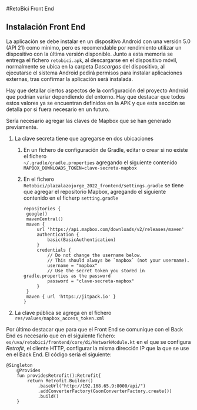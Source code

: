 #RetoBici Front End

## Instalación Front End

La aplicación se debe instalar en un dispositivo Android con una versión
5.0 (API 21) como mínimo, pero es recomendable por rendimiento utilizar
un dispositivo con la última versión disponible. Junto a esta memoria se
entrega el fichero `retobici.apk`, al descargarse en el dispositivo
móvil, normalmente se ubica en la carpeta *Descargas* del dispositivo,
al ejecutarse el sistema Android pedirá permisos para instalar
aplicaciones externas, tras confirmar la aplicación será instalada.

Hay que detallar ciertos aspectos de la configuración del proyecto
Android que podrían variar dependiendo del entorno. Hay que destacar que
todos estos valores ya se encuentran definidos en la APK y que esta
sección se detalla por si fuera necesario en un futuro.

Sería necesario agregar las claves de Mapbox que se han generado
previamente.

1.  La clave secreta tiene que agregarse en dos ubicaciones

    1. En un fichero de configuración de Gradle, editar o crear si no
       existe el fichero\
       `~/.gradle/gradle.properties` agregando el siguiente contenido\
       `MAPBOX_DOWNLOADS_TOKEN=clave-secreta-mapbox`

    2. En el fichero
       `Retobici/plazalazojorge_2022_frontend/settings.gradle` se tiene
       que agregar el repositorio Mapbox, agregando el siguiente contenido en el ficherp `setting.gradle`
       ```
       repositories {
        google()
        mavenCentral()
        maven {
            url 'https://api.mapbox.com/downloads/v2/releases/maven'
            authentication {
                basic(BasicAuthentication)
            }
            credentials {
                // Do not change the username below.
                // This should always be `mapbox` (not your username).
                username = "mapbox"
                // Use the secret token you stored in gradle.properties as the password
                password = "clave-secreta-mapbox"
            }
        }
        maven { url 'https://jitpack.io' }
       }
       ```

2.  La clave pública se agrega en el fichero `res/values/mapbox_access_token.xml`

Por último destacar que para que el Front End se comunique con el Back End es necesario que en el siguiente fichero:
`es/uva/retobici/frontend/core/di/NetworkModule.kt`
en el que se configura *Retrofit*, el cliente HTTP, configurar la misma dirección IP
que la que se use en el Back End. El código sería el siguiente:
```
@Singleton
    @Provides
    fun providesRetrofit():Retrofit{
        return Retrofit.Builder()
            .baseUrl("http://192.168.65.9:8000/api/")
            .addConverterFactory(GsonConverterFactory.create())
            .build()
    }
```